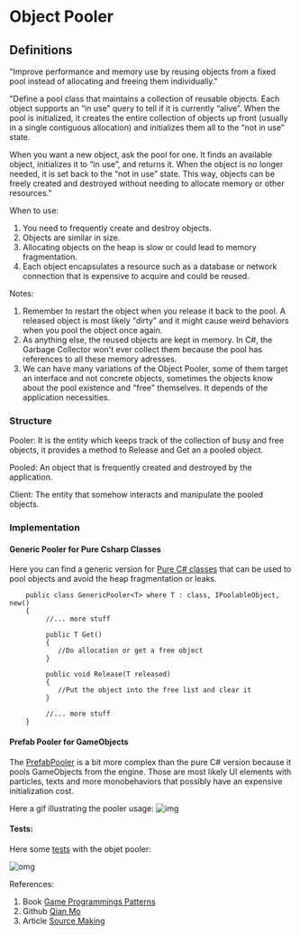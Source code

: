 
# Object Pooler

## Definitions

"Improve performance and memory use by reusing objects from a fixed pool instead of allocating and freeing them individually."

"Define a pool class that maintains a collection of reusable objects. Each object supports an “in use” query to tell if it is currently “alive”. When the pool is initialized, it creates the entire collection of objects up front (usually in a single contiguous allocation) and initializes them all to the “not in use” state.

When you want a new object, ask the pool for one. It finds an available object, initializes it to “in use”, and returns it. When the object is no longer needed, it is set back to the “not in use” state. This way, objects can be freely created and destroyed without needing to allocate memory or other resources." 

When to use: 
1. You need to frequently create and destroy objects.
2. Objects are similar in size.
3. Allocating objects on the heap is slow or could lead to memory fragmentation.
4. Each object encapsulates a resource such as a database or network connection that is expensive to acquire and could be reused.

Notes: 
1. Remember to restart the object when you release it back to the pool. A released object is most likely "dirty" and it might cause weird behaviors when you pool the object once again.
2. As anything else, the reused objects are kept in memory. In C#, the Garbage Collector won't ever collect them because the pool has references to all these memory adresses.
3. We can have many variations of the Object Pooler, some of them target an interface and not concrete objects, sometimes the objects know about the pool existence and "free" themselves. It depends of the application necessities. 

### Structure

Pooler: It is the entity which keeps track of the collection of busy and free objects, it provides a method to Release and Get an a pooled object.

Pooled: An object that is frequently created and destroyed by the application. 

Client: The entity that somehow interacts and manipulate the pooled objects. 

### Implementation 

#### Generic Pooler for Pure Csharp Classes

Here you can find a generic version for [Pure C# classes](https://github.com/ycarowr/DesignPatterns/blob/master/Assets/GameProgramming/ObjectPooler/Structure/GenericPooler.cs) that can be used to pool objects and avoid the heap fragmentation or leaks.

```
    public class GenericPooler<T> where T : class, IPoolableObject, new()
    {
         //... more stuff
         
         public T Get()
         {
            //Do allocation or get a free object
         }
         
         public void Release(T released)
         {
            //Put the object into the free list and clear it
         }
         
         //... more stuff
    }

```

#### Prefab Pooler for GameObjects

The [PrefabPooler](https://github.com/ycarowr/DesignPatterns/blob/master/Assets/GameProgramming/ObjectPooler/Structure/PrefabPooler.cs) is a bit more complex than the pure C# version because it pools GameObjects from the engine. Those are most likely UI elements with particles, texts and more monobehaviors that possibly have an expensive initialization cost.

Here a gif illustrating the pooler usage:
![img](https://github.com/ycarowr/DesignPatterns/blob/master/Assets/GameProgramming/ObjectPooler/Structure/Tests/Images/prefab.gif)

#### Tests:

Here some [tests](https://github.com/ycarowr/DesignPatterns/blob/master/Assets/GameProgramming/ObjectPooler/Structure/Tests/Editor/GenericPoolerTest.cs) with the objet pooler: 

![omg](https://github.com/ycarowr/DesignPatterns/blob/master/Assets/GameProgramming/ObjectPooler/Structure/Tests/Images/tdd%20generic%20pooler.GIF)

References:
1. Book [Game Programmings Patterns](https://gameprogrammingpatterns.com/object-pool.html)
2. Github [Qian Mo](https://github.com/QianMo/Unity-Design-Pattern/tree/master/Assets/Game%20Programming%20Patterns/Object%20Pool%20Pattern)
3. Article [Source Making](https://sourcemaking.com/design_patterns/object_pool)
